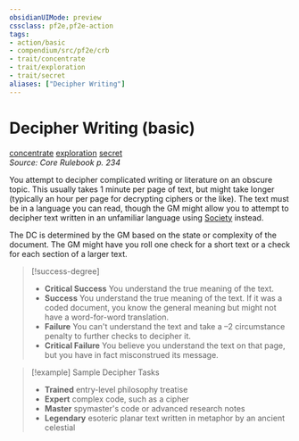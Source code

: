 ```yaml
---
obsidianUIMode: preview
cssclass: pf2e,pf2e-action
tags:
- action/basic
- compendium/src/pf2e/crb
- trait/concentrate
- trait/exploration
- trait/secret
aliases: ["Decipher Writing"]
---
```

# Decipher Writing (basic)
[concentrate](/rules/traits/concentrate.md)  [exploration](/rules/traits/exploration.md)  [secret](/rules/traits/secret.md)  
*Source: Core Rulebook p. 234*  



You attempt to decipher complicated writing or literature on an obscure topic. This usually takes 1 minute per page of text, but might take longer (typically an hour per page for decrypting ciphers or the like). The text must be in a language you can read, though the GM might allow you to attempt to decipher text written in an unfamiliar language using [Society](/compendium/skills.md#Society) instead.

The DC is determined by the GM based on the state or complexity of the document. The GM might have you roll one check for a short text or a check for each section of a larger text.

> [!success-degree] 
> - **Critical Success** You understand the true meaning of the text.
> - **Success** You understand the true meaning of the text. If it was a coded document, you know the general meaning but might not have a word-for-word translation.
> - **Failure** You can't understand the text and take a –2 circumstance penalty to further checks to decipher it.
> - **Critical Failure** You believe you understand the text on that page, but you have in fact misconstrued its message.

> [!example] Sample Decipher Tasks
> 
> - **Trained** entry-level philosophy treatise
> - **Expert** complex code, such as a cipher
> - **Master** spymaster's code or advanced research notes
> - **Legendary** esoteric planar text written in metaphor by an ancient celestial
